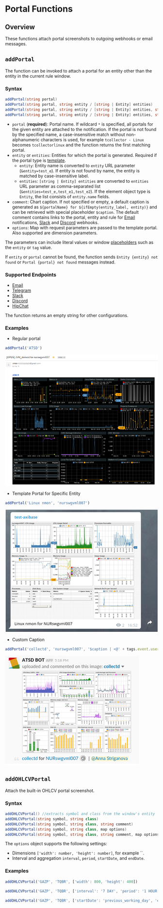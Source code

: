 # Portal Functions

## Overview

These functions attach portal screenshots to outgoing webhooks or email messages.

## `addPortal`

The function can be invoked to attach a portal for an entity other than the entity in the current rule window.

### Syntax

```csharp
addPortal(string portal)
addPortal(string portal, string entity / [string | Entity] entities)
addPortal(string portal, string entity / [string | Entity] entities, string comment)
addPortal(string portal, string entity / [string | Entity] entities, string comment, map options)
```

* `portal` (**required**): Portal name. If wildcard `*` is specified, all portals for the given entity are attached to the notification. If the portal is not found by the specified name, a case-insensitive match without non-alphanumeric characters is used, for example `tcollector - Linux` becomes `tcollectorlinux` and the function returns the first matching portal.
* `entity` or `entities`: Entities for which the portal is generated. Required if the portal type is [template](../portals/portals-overview.md#template-portals).
  * `entity`: Entity name is converted to `entity` URL parameter (`&entity=test_e`). If entity is not found by name, the entity is matched by case-insensitive label.
  * `entities`: `[string | Entity] entities` are converted to `entities` URL parameter as comma-separated list (`&entities=test_e,test_e1,test_e2`). If the element object type is `Entity`, the list consists of `entity.name` fields.
* `comment`: Chart caption. If not specified or empty, a default caption is generated as `${portalName} for ${ifEmpty(entity_label, entity)}` and can be retrieved with special placeholder `$caption`. The default comment contains links to the portal, entity and rule for [Email](email.md) notifications, [Slack](notifications/slack.md) and [Discord](notifications/discord.md) webhooks.
* `options`: Map with request parameters are passed to the template portal. Also supported are dimension parameters.

The parameters can include literal values or window [placeholders](placeholders.md) such as the `entity` or `tag` value.

If `entity` or `portal` cannot be found, the function sends `Entity {entity} not found` or `Portal {portal} not found` messages instead.

### Supported Endpoints

* [Email](email.md)
* [Telegram](notifications/telegram.md)
* [Slack](notifications/slack.md)
* [Discord](notifications/discord.md)
* [HipChat](notifications/hipchat.md)

The function returns an empty string for other configurations.

### Examples

* Regular portal

```javascript
addPortal('ATSD')
```

![](./images/functions-portal-1.png)

* Template Portal for Specific Entity

```javascript
addPortal('Linux nmon', 'nurswgvml007')
```

![](./images/functions-portal-2.png)

* Custom Caption

```javascript
addPortal('collectd', 'nurswgvml007', '$caption | <@' + tags.event.user + '>')
```

![](./images/functions-portal-3.png)

## `addOHLCVPortal`

Attach the built-in OHLCV portal screenshot.

### Syntax

```csharp
addOHLCVPortal() //extracts symbol and class from the window's entity
addOHLCVPortal(string symbol, string class)
addOHLCVPortal(string symbol, string class, string comment)
addOHLCVPortal(string symbol, string class, map options)
addOHLCVPortal(string symbol, string class, string comment, map options)
```

The `options` object supports the following settings:

- Dimensions `['width': number, 'height': number]`, for example ``.
- Interval and aggregation `interval`, `period`, `startDate`, and `endDate`.

### Examples

```javascript
addOHLCVPortal('GAZP', 'TQBR', ['width': 800, 'height': 400])
```

```javascript
addOHLCVPortal('GAZP', 'TQBR', ['interval': '7 DAY', 'period': '1 HOUR'])
```

```javascript
addOHLCVPortal('GAZP', 'TQBR', ['startDate': 'previous_working_day', 'endDate': `now`])
```
